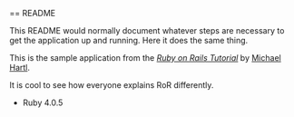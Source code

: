 == README

This README would normally document whatever steps are necessary to get the
application up and running. Here it does the same thing.

This is the sample application from the
[*Ruby on Rails Tutorial*](http://railstutorial.org/)
by [Michael Hartl](http://michaelhartl.com/).

It is cool to see how everyone explains RoR differently.

* Ruby 4.0.5



